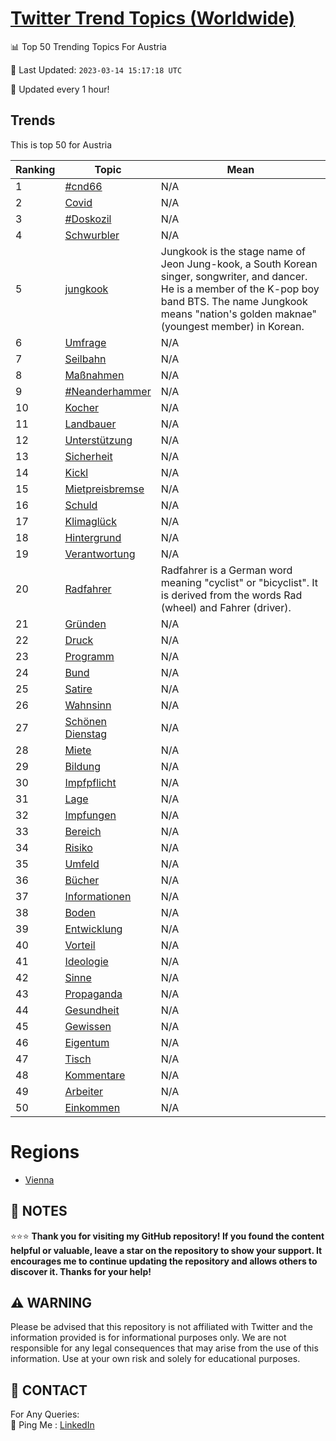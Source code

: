 [Twitter Trend Topics (Worldwide)](https://github.com/ErcinDedeoglu/Twitter-Trend-Topics)
==========


📊 Top 50 Trending Topics For Austria

📆 Last Updated: `2023-03-14 15:17:18 UTC`

🔧 Updated every 1 hour!


## Trends

This is top 50 for Austria

| Ranking | Topic | Mean |
| ------- | ------------ | ------------ |
| 1 | [#cnd66](http://twitter.com/search?q=%23cnd66) | N/A |
| 2 | [Covid](http://twitter.com/search?q=Covid) | N/A |
| 3 | [#Doskozil](http://twitter.com/search?q=%23Doskozil) | N/A |
| 4 | [Schwurbler](http://twitter.com/search?q=Schwurbler) | N/A |
| 5 | [jungkook](http://twitter.com/search?q=jungkook) | Jungkook is the stage name of Jeon Jung-kook, a South Korean singer, songwriter, and dancer. He is a member of the K-pop boy band BTS. The name Jungkook means "nation's golden maknae" (youngest member) in Korean. |
| 6 | [Umfrage](http://twitter.com/search?q=Umfrage) | N/A |
| 7 | [Seilbahn](http://twitter.com/search?q=Seilbahn) | N/A |
| 8 | [Maßnahmen](http://twitter.com/search?q=Ma%c3%9fnahmen) | N/A |
| 9 | [#Neanderhammer](http://twitter.com/search?q=%23Neanderhammer) | N/A |
| 10 | [Kocher](http://twitter.com/search?q=Kocher) | N/A |
| 11 | [Landbauer](http://twitter.com/search?q=Landbauer) | N/A |
| 12 | [Unterstützung](http://twitter.com/search?q=Unterst%c3%bctzung) | N/A |
| 13 | [Sicherheit](http://twitter.com/search?q=Sicherheit) | N/A |
| 14 | [Kickl](http://twitter.com/search?q=Kickl) | N/A |
| 15 | [Mietpreisbremse](http://twitter.com/search?q=Mietpreisbremse) | N/A |
| 16 | [Schuld](http://twitter.com/search?q=Schuld) | N/A |
| 17 | [Klimaglück](http://twitter.com/search?q=Klimagl%c3%bcck) | N/A |
| 18 | [Hintergrund](http://twitter.com/search?q=Hintergrund) | N/A |
| 19 | [Verantwortung](http://twitter.com/search?q=Verantwortung) | N/A |
| 20 | [Radfahrer](http://twitter.com/search?q=Radfahrer) | Radfahrer is a German word meaning "cyclist" or "bicyclist". It is derived from the words Rad (wheel) and Fahrer (driver). |
| 21 | [Gründen](http://twitter.com/search?q=Gr%c3%bcnden) | N/A |
| 22 | [Druck](http://twitter.com/search?q=Druck) | N/A |
| 23 | [Programm](http://twitter.com/search?q=Programm) | N/A |
| 24 | [Bund](http://twitter.com/search?q=Bund) | N/A |
| 25 | [Satire](http://twitter.com/search?q=Satire) | N/A |
| 26 | [Wahnsinn](http://twitter.com/search?q=Wahnsinn) | N/A |
| 27 | [Schönen Dienstag](http://twitter.com/search?q=Sch%c3%b6nen+Dienstag) | N/A |
| 28 | [Miete](http://twitter.com/search?q=Miete) | N/A |
| 29 | [Bildung](http://twitter.com/search?q=Bildung) | N/A |
| 30 | [Impfpflicht](http://twitter.com/search?q=Impfpflicht) | N/A |
| 31 | [Lage](http://twitter.com/search?q=Lage) | N/A |
| 32 | [Impfungen](http://twitter.com/search?q=Impfungen) | N/A |
| 33 | [Bereich](http://twitter.com/search?q=Bereich) | N/A |
| 34 | [Risiko](http://twitter.com/search?q=Risiko) | N/A |
| 35 | [Umfeld](http://twitter.com/search?q=Umfeld) | N/A |
| 36 | [Bücher](http://twitter.com/search?q=B%c3%bccher) | N/A |
| 37 | [Informationen](http://twitter.com/search?q=Informationen) | N/A |
| 38 | [Boden](http://twitter.com/search?q=Boden) | N/A |
| 39 | [Entwicklung](http://twitter.com/search?q=Entwicklung) | N/A |
| 40 | [Vorteil](http://twitter.com/search?q=Vorteil) | N/A |
| 41 | [Ideologie](http://twitter.com/search?q=Ideologie) | N/A |
| 42 | [Sinne](http://twitter.com/search?q=Sinne) | N/A |
| 43 | [Propaganda](http://twitter.com/search?q=Propaganda) | N/A |
| 44 | [Gesundheit](http://twitter.com/search?q=Gesundheit) | N/A |
| 45 | [Gewissen](http://twitter.com/search?q=Gewissen) | N/A |
| 46 | [Eigentum](http://twitter.com/search?q=Eigentum) | N/A |
| 47 | [Tisch](http://twitter.com/search?q=Tisch) | N/A |
| 48 | [Kommentare](http://twitter.com/search?q=Kommentare) | N/A |
| 49 | [Arbeiter](http://twitter.com/search?q=Arbeiter) | N/A |
| 50 | [Einkommen](http://twitter.com/search?q=Einkommen) | N/A |



# Regions

* [Vienna](</Austria/Vienna.md>)



## 📝 NOTES

⭐⭐⭐ **Thank you for visiting my GitHub repository! If you found the content helpful or valuable, leave a star on the repository to show your support. It encourages me to continue updating the repository and allows others to discover it. Thanks for your help!**


## ⚠️ WARNING

Please be advised that this repository is not affiliated with Twitter and the information provided is for informational purposes only. We are not responsible for any legal consequences that may arise from the use of this information. Use at your own risk and solely for educational purposes.


## 📨 CONTACT

 For Any Queries:  
            🏓 Ping Me : [LinkedIn](https://www.linkedin.com/in/ercindedeoglu/)

